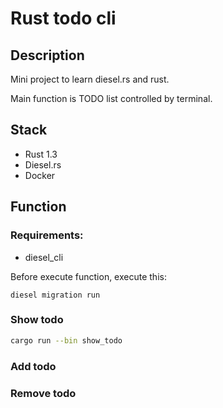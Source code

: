 # Rust todo cli

## Description

Mini project to learn diesel.rs and rust.

Main function is TODO list controlled by terminal.

## Stack

- Rust 1.3
- Diesel.rs
- Docker

## Function

### Requirements:

- diesel_cli

Before execute function, execute this:

```
diesel migration run
```

### Show todo

```bash
cargo run --bin show_todo
```

### Add todo

### Remove todo